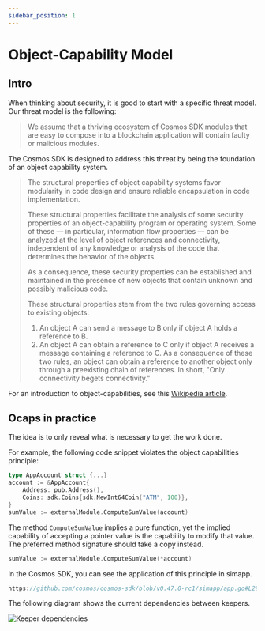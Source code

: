 ```yaml
---
sidebar_position: 1
---
```


# Object-Capability Model

## Intro

When thinking about security, it is good to start with a specific threat model. Our threat model is the following:

> We assume that a thriving ecosystem of Cosmos SDK modules that are easy to compose into a blockchain application will contain faulty or malicious modules.

The Cosmos SDK is designed to address this threat by being the
foundation of an object capability system.

> The structural properties of object capability systems favor
> modularity in code design and ensure reliable encapsulation in
> code implementation.
>
> These structural properties facilitate the analysis of some
> security properties of an object-capability program or operating
> system. Some of these — in particular, information flow properties
> — can be analyzed at the level of object references and
> connectivity, independent of any knowledge or analysis of the code
> that determines the behavior of the objects.
>
> As a consequence, these security properties can be established
> and maintained in the presence of new objects that contain unknown
> and possibly malicious code.
>
> These structural properties stem from the two rules governing
> access to existing objects:
>
> 1. An object A can send a message to B only if object A holds a
>     reference to B.
> 2. An object A can obtain a reference to C only
>     if object A receives a message containing a reference to C. As a
>     consequence of these two rules, an object can obtain a reference
>     to another object only through a preexisting chain of references.
>     In short, "Only connectivity begets connectivity."

For an introduction to object-capabilities, see this [Wikipedia article](https://en.wikipedia.org/wiki/Object-capability_model).

## Ocaps in practice

The idea is to only reveal what is necessary to get the work done.

For example, the following code snippet violates the object capabilities
principle:

```go
type AppAccount struct {...}
account := &AppAccount{
    Address: pub.Address(),
    Coins: sdk.Coins{sdk.NewInt64Coin("ATM", 100)},
}
sumValue := externalModule.ComputeSumValue(account)
```

The method `ComputeSumValue` implies a pure function, yet the implied
capability of accepting a pointer value is the capability to modify that
value. The preferred method signature should take a copy instead.

```go
sumValue := externalModule.ComputeSumValue(*account)
```

In the Cosmos SDK, you can see the application of this principle in simapp.

```go reference
https://github.com/cosmos/cosmos-sdk/blob/v0.47.0-rc1/simapp/app.go#L294-L318
```

The following diagram shows the current dependencies between keepers.

![Keeper dependencies](https://raw.githubusercontent.com/cosmos/cosmos-sdk/release/v0.46.x/docs/uml/svg/keeper_dependencies.svg)

